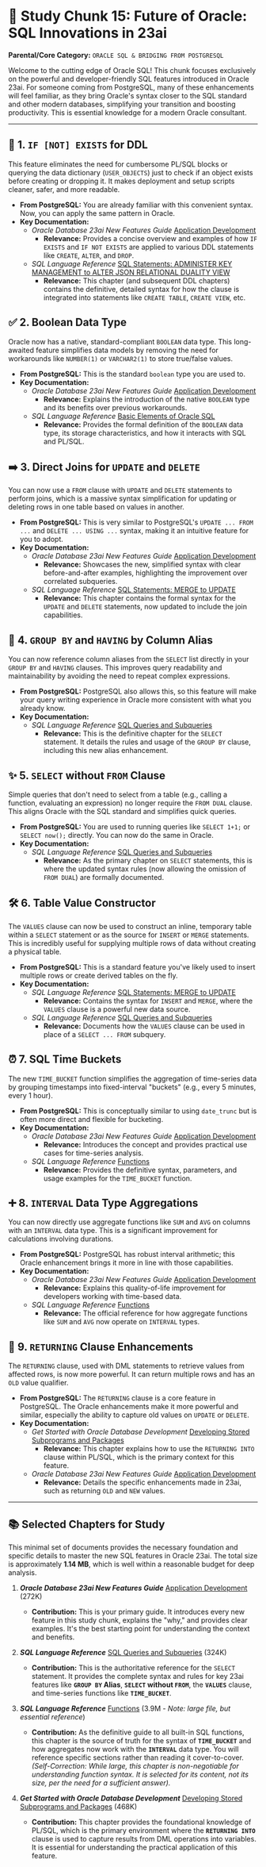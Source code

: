 # 🔮 Study Chunk 15: Future of Oracle: SQL Innovations in 23ai

**Parental/Core Category:** `ORACLE SQL & BRIDGING FROM POSTGRESQL`

Welcome to the cutting edge of Oracle SQL! This chunk focuses exclusively on the powerful and developer-friendly SQL features introduced in Oracle 23ai. For someone coming from PostgreSQL, many of these enhancements will feel familiar, as they bring Oracle's syntax closer to the SQL standard and other modern databases, simplifying your transition and boosting productivity. This is essential knowledge for a modern Oracle consultant.

---

## 🚦 1. `IF [NOT] EXISTS` for DDL

This feature eliminates the need for cumbersome PL/SQL blocks or querying the data dictionary (`USER_OBJECTS`) just to check if an object exists before creating or dropping it. It makes deployment and setup scripts cleaner, safer, and more readable.

*   **From PostgreSQL:** You are already familiar with this convenient syntax. Now, you can apply the same pattern in Oracle.
*   **Key Documentation:**
    *   *Oracle Database 23ai New Features Guide* [Application Development](./books/oracle-database-23ai-new-features-guide/03_Application_Development.pdf)
        *   **Relevance:** Provides a concise overview and examples of how `IF EXISTS` and `IF NOT EXISTS` are applied to various DDL statements like `CREATE`, `ALTER`, and `DROP`.
    *   *SQL Language Reference* [SQL Statements: ADMINISTER KEY MANAGEMENT to ALTER JSON RELATIONAL DUALITY VIEW](./books/sql-language-reference/12_ch10_sql-statements-administer-key-management-to-alter-json-relational-duality-view.pdf)
        *   **Relevance:** This chapter (and subsequent DDL chapters) contains the definitive, detailed syntax for how the clause is integrated into statements like `CREATE TABLE`, `CREATE VIEW`, etc.

## ✅ 2. Boolean Data Type

Oracle now has a native, standard-compliant `BOOLEAN` data type. This long-awaited feature simplifies data models by removing the need for workarounds like `NUMBER(1)` or `VARCHAR2(1)` to store true/false values.

*   **From PostgreSQL:** This is the standard `boolean` type you are used to.
*   **Key Documentation:**
    *   *Oracle Database 23ai New Features Guide* [Application Development](./books/oracle-database-23ai-new-features-guide/03_Application_Development.pdf)
        *   **Relevance:** Explains the introduction of the native `BOOLEAN` type and its benefits over previous workarounds.
    *   *SQL Language Reference* [Basic Elements of Oracle SQL](./books/sql-language-reference/04_ch02_basic-elements-of-oracle-sql.pdf)
        *   **Relevance:** Provides the formal definition of the `BOOLEAN` data type, its storage characteristics, and how it interacts with SQL and PL/SQL.

## ➡️ 3. Direct Joins for `UPDATE` and `DELETE`

You can now use a `FROM` clause with `UPDATE` and `DELETE` statements to perform joins, which is a massive syntax simplification for updating or deleting rows in one table based on values in another.

*   **From PostgreSQL:** This is very similar to PostgreSQL's `UPDATE ... FROM ...` and `DELETE ... USING ...` syntax, making it an intuitive feature for you to adopt.
*   **Key Documentation:**
    *   *Oracle Database 23ai New Features Guide* [Application Development](./books/oracle-database-23ai-new-features-guide/03_Application_Development.pdf)
        *   **Relevance:** Showcases the new, simplified syntax with clear before-and-after examples, highlighting the improvement over correlated subqueries.
    *   *SQL Language Reference* [SQL Statements: MERGE to UPDATE](./books/sql-language-reference/21_ch19_sql-statements-merge-to-update.pdf)
        *   **Relevance:** This chapter contains the formal syntax for the `UPDATE` and `DELETE` statements, now updated to include the join capabilities.

## 🔡 4. `GROUP BY` and `HAVING` by Column Alias

You can now reference column aliases from the `SELECT` list directly in your `GROUP BY` and `HAVING` clauses. This improves query readability and maintainability by avoiding the need to repeat complex expressions.

*   **From PostgreSQL:** PostgreSQL also allows this, so this feature will make your query writing experience in Oracle more consistent with what you already know.
*   **Key Documentation:**
    *   *SQL Language Reference* [SQL Queries and Subqueries](./books/sql-language-reference/11_ch09_sql-queries-and-subqueries.pdf)
        *   **Relevance:** This is the definitive chapter for the `SELECT` statement. It details the rules and usage of the `GROUP BY` clause, including this new alias enhancement.

## ✨ 5. `SELECT` without `FROM` Clause

Simple queries that don't need to select from a table (e.g., calling a function, evaluating an expression) no longer require the `FROM DUAL` clause. This aligns Oracle with the SQL standard and simplifies quick queries.

*   **From PostgreSQL:** You are used to running queries like `SELECT 1+1;` or `SELECT now();` directly. You can now do the same in Oracle.
*   **Key Documentation:**
    *   *SQL Language Reference* [SQL Queries and Subqueries](./books/sql-language-reference/11_ch09_sql-queries-and-subqueries.pdf)
        *   **Relevance:** As the primary chapter on `SELECT` statements, this is where the updated syntax rules (now allowing the omission of `FROM DUAL`) are formally documented.

## 🛠️ 6. Table Value Constructor

The `VALUES` clause can now be used to construct an inline, temporary table within a `SELECT` statement or as the source for `INSERT` or `MERGE` statements. This is incredibly useful for supplying multiple rows of data without creating a physical table.

*   **From PostgreSQL:** This is a standard feature you've likely used to insert multiple rows or create derived tables on the fly.
*   **Key Documentation:**
    *   *SQL Language Reference* [SQL Statements: MERGE to UPDATE](./books/sql-language-reference/21_ch19_sql-statements-merge-to-update.pdf)
        *   **Relevance:** Contains the syntax for `INSERT` and `MERGE`, where the `VALUES` clause is a powerful new data source.
    *   *SQL Language Reference* [SQL Queries and Subqueries](./books/sql-language-reference/11_ch09_sql-queries-and-subqueries.pdf)
        *   **Relevance:** Documents how the `VALUES` clause can be used in place of a `SELECT ... FROM` subquery.

## ⏰ 7. SQL Time Buckets

The new `TIME_BUCKET` function simplifies the aggregation of time-series data by grouping timestamps into fixed-interval "buckets" (e.g., every 5 minutes, every 1 hour).

*   **From PostgreSQL:** This is conceptually similar to using `date_trunc` but is often more direct and flexible for bucketing.
*   **Key Documentation:**
    *   *Oracle Database 23ai New Features Guide* [Application Development](./books/oracle-database-23ai-new-features-guide/03_Application_Development.pdf)
        *   **Relevance:** Introduces the concept and provides practical use cases for time-series analysis.
    *   *SQL Language Reference* [Functions](./books/sql-language-reference/09_ch07_functions.pdf)
        *   **Relevance:** Provides the definitive syntax, parameters, and usage examples for the `TIME_BUCKET` function.

## ➕ 8. `INTERVAL` Data Type Aggregations

You can now directly use aggregate functions like `SUM` and `AVG` on columns with an `INTERVAL` data type. This is a significant improvement for calculations involving durations.

*   **From PostgreSQL:** PostgreSQL has robust interval arithmetic; this Oracle enhancement brings it more in line with those capabilities.
*   **Key Documentation:**
    *   *Oracle Database 23ai New Features Guide* [Application Development](./books/oracle-database-23ai-new-features-guide/03_Application_Development.pdf)
        *   **Relevance:** Explains this quality-of-life improvement for developers working with time-based data.
    *   *SQL Language Reference* [Functions](./books/sql-language-reference/09_ch07_functions.pdf)
        *   **Relevance:** The official reference for how aggregate functions like `SUM` and `AVG` now operate on `INTERVAL` types.

## 🎣 9. `RETURNING` Clause Enhancements

The `RETURNING` clause, used with DML statements to retrieve values from affected rows, is now more powerful. It can return multiple rows and has an `OLD` value qualifier.

*   **From PostgreSQL:** The `RETURNING` clause is a core feature in PostgreSQL. The Oracle enhancements make it more powerful and similar, especially the ability to capture old values on `UPDATE` or `DELETE`.
*   **Key Documentation:**
    *   *Get Started with Oracle Database Development* [Developing Stored Subprograms and Packages](./books/get-started-oracle-database-development/get-started-guide_ch05_developing-stored-subprograms-packages.pdf)
        *   **Relevance:** This chapter explains how to use the `RETURNING INTO` clause within PL/SQL, which is the primary context for this feature.
    *   *Oracle Database 23ai New Features Guide* [Application Development](./books/oracle-database-23ai-new-features-guide/03_Application_Development.pdf)
        *   **Relevance:** Details the specific enhancements made in 23ai, such as returning `OLD` and `NEW` values.

***

## 📚 Selected Chapters for Study

This minimal set of documents provides the necessary foundation and specific details to master the new SQL features in Oracle 23ai. The total size is approximately **1.14 MB**, which is well within a reasonable budget for deep analysis.

1.  ***Oracle Database 23ai New Features Guide*** [Application Development](./books/oracle-database-23ai-new-features-guide/03_Application_Development.pdf) (272K)
    *   **Contribution:** This is your primary guide. It introduces every new feature in this study chunk, explains the "why," and provides clear examples. It's the best starting point for understanding the context and benefits.

2.  ***SQL Language Reference*** [SQL Queries and Subqueries](./books/sql-language-reference/11_ch09_sql-queries-and-subqueries.pdf) (324K)
    *   **Contribution:** This is the authoritative reference for the `SELECT` statement. It provides the complete syntax and rules for key 23ai features like **`GROUP BY` Alias**, **`SELECT` without `FROM`**, the **`VALUES`** clause, and time-series functions like **`TIME_BUCKET`**.

3.  ***SQL Language Reference*** [Functions](./books/sql-language-reference/09_ch07_functions.pdf) (3.9M - *Note: large file, but essential reference*)
    *   **Contribution:** As the definitive guide to all built-in SQL functions, this chapter is the source of truth for the syntax of **`TIME_BUCKET`** and how aggregates now work with the **`INTERVAL`** data type. You will reference specific sections rather than reading it cover-to-cover.
    *(Self-Correction: While large, this chapter is non-negotiable for understanding function syntax. It is selected for its content, not its size, per the need for a sufficient answer).*

4.  ***Get Started with Oracle Database Development*** [Developing Stored Subprograms and Packages](./books/get-started-oracle-database-development/get-started-guide_ch05_developing-stored-subprograms-packages.pdf) (468K)
    *   **Contribution:** This chapter provides the foundational knowledge of PL/SQL, which is the primary environment where the **`RETURNING INTO`** clause is used to capture results from DML operations into variables. It is essential for understanding the practical application of this feature.